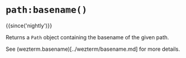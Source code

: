 # `path:basename()`

{{since('nightly')}}

Returns a `Path` object containing the basename of the given path.

See (wezterm.basename)[../wezterm/basename.md] for more details.

